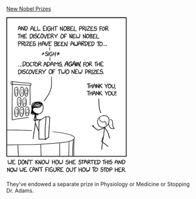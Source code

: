 [New Nobel Prizes](https://xkcd.com/2527)

![New Nobel Prizes](./random_comic.png)

They've endowed a separate prize in Physiology or Medicine or Stopping Dr. Adams.

